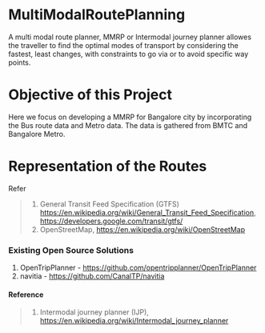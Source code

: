 # MultiModalRoutePlanning

A multi modal route planner, MMRP or Intermodal journey planner allowes the traveller to find the optimal modes of transport by considering the fastest, least changes, with constraints to go via or to avoid specific way points.

# Objective of this Project

Here we focus on developing a MMRP for Bangalore city by incorporating the Bus route data and Metro data. The data is gathered from BMTC and Bangalore Metro.

# Representation of the Routes

Refer 

> 1. General Transit Feed Specification (GTFS) https://en.wikipedia.org/wiki/General_Transit_Feed_Specification, https://developers.google.com/transit/gtfs/
> 2. OpenStreetMap, https://en.wikipedia.org/wiki/OpenStreetMap


### Existing Open Source Solutions 
1. OpenTripPlanner - https://github.com/opentripplanner/OpenTripPlanner
2. navitia - https://github.com/CanalTP/navitia

#### Reference 

>  1. Intermodal journey planner (IJP), https://en.wikipedia.org/wiki/Intermodal_journey_planner